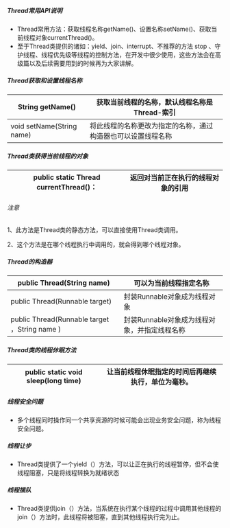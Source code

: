 ##### Thread常用API说明

* Thread常用方法：获取线程名称getName()、设置名称setName()、获取当前线程对象currentThread()。
* 至于Thread类提供的诸如：yield、join、interrupt、不推荐的方法 stop 、守护线程、线程优先级等线程的控制方法，在开发中很少使用，这些方法会在高级篇以及后续需要用到的时候再为大家讲解。

##### Thread获取和设置线程名称

| String getName()          | 获取当前线程的名称，默认线程名称是Thread-索引                |
| ------------------------- | ------------------------------------------------------------ |
| void setName(String name) | 将此线程的名称更改为指定的名称，通过构造器也可以设置线程名称 |

##### Thread类获得当前线程的对象

| public static Thread currentThread()： | 返回对当前正在执行的线程对象的引用 |
| -------------------------------------- | ---------------------------------- |

###### 注意

1、此方法是Thread类的静态方法，可以直接使用Thread类调用。

2、这个方法是在哪个线程执行中调用的，就会得到哪个线程对象。

##### Thread的构造器

| public Thread(String name)                    | 可以为当前线程指定名称                       |
| --------------------------------------------- | -------------------------------------------- |
| public Thread(Runnable target)                | 封装Runnable对象成为线程对象                 |
| public Thread(Runnable target ，String name ) | 封装Runnable对象成为线程对象，并指定线程名称 |

##### Thread类的线程休眠方法

| public static void sleep(long time) | 让当前线程休眠指定的时间后再继续执行，单位为毫秒。 |
| ----------------------------------- | -------------------------------------------------- |

##### 线程安全问题

* 多个线程同时操作同一个共享资源的时候可能会出现业务安全问题，称为线程安全问题。

##### 线程让步

* Thread类提供了一个yield（）方法，可以让正在执行的线程暂停，但不会使线程阻塞，只是将线程转换为就绪状态

##### 线程插队

* Thread类提供join（）方法，当系统在执行某个线程的过程中调用其他线程的join（）方法时，此线程将被阻塞，直到其他线程执行完为止。